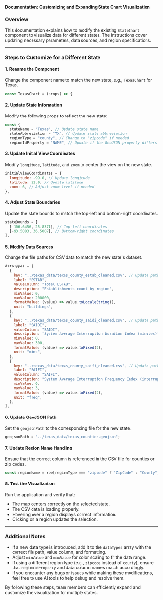 **Documentation: Customizing and Expanding State Chart Visualization**

### Overview
This documentation explains how to modify the existing `StateChart` component to visualize data for different states. The instructions cover updating necessary parameters, data sources, and region specifications.

---

### Steps to Customize for a Different State

#### 1. **Rename the Component**
Change the component name to match the new state, e.g., `TexasChart` for Texas.

```javascript
const TexasChart = (props) => {
```

#### 2. **Update State Information**
Modify the following props to reflect the new state:

```javascript
const {
  stateName = "Texas", // Update state name
  stateAbbreviation = "TX", // Update state abbreviation
  regionType = "county", // Change to "zipcode" if needed
  regionIdProperty = "NAME", // Update if the GeoJSON property differs
```

#### 3. **Update Initial View Coordinates**
Modify `longitude`, `latitude`, and `zoom` to center the view on the new state.

```javascript
initialViewCoordinates = {
  longitude: -99.0, // Update longitude
  latitude: 31.0, // Update latitude
  zoom: 6, // Adjust zoom level if needed
},
```

#### 4. **Adjust State Boundaries**
Update the state bounds to match the top-left and bottom-right coordinates.

```javascript
stateBounds = [
  [-106.6456, 25.8371], // Top-left coordinates
  [-93.5083, 36.5007], // Bottom-right coordinates
],
```

#### 5. **Modify Data Sources**
Change the file paths for CSV data to match the new state's dataset.

```javascript
dataTypes = [
  {
    key: "../texas_data/texas_county_estab_cleaned.csv", // Update path
    label: "ESTAB",
    valueColumn: "Total ESTAB",
    description: "Establishments count by region",
    minValue: 0,
    maxValue: 200000,
    formatValue: (value) => value.toLocaleString(),
    unit: "buildings",
  },
  {
    key: "../texas_data/texas_county_saidi_cleaned.csv", // Update path
    label: "SAIDI",
    valueColumn: "SAIDI",
    description: "System Average Interruption Duration Index (minutes)",
    minValue: 0,
    maxValue: 300,
    formatValue: (value) => value.toFixed(2),
    unit: "mins",
  },
  {
    key: "../texas_data/texas_county_saifi_cleaned.csv", // Update path
    label: "SAIFI",
    valueColumn: "SAIFI",
    description: "System Average Interruption Frequency Index (interruptions/year)",
    minValue: 0,
    maxValue: 3,
    formatValue: (value) => value.toFixed(2),
    unit: "freq",
  },
],
```

#### 6. **Update GeoJSON Path**
Set the `geojsonPath` to the corresponding file for the new state.

```javascript
geojsonPath = "../texas_data/texas_counties.geojson";
```

#### 7. **Update Region Name Handling**
Ensure that the correct column is referenced in the CSV file for counties or zip codes.

```javascript
const regionName = row[regionType === "zipcode" ? "ZipCode" : "County"]?.trim();
```

#### 8. **Test the Visualization**
Run the application and verify that:
- The map centers correctly on the selected state.
- The CSV data is loading properly.
- Hovering over a region displays correct information.
- Clicking on a region updates the selection.

---

### Additional Notes
- If a new data type is introduced, add it to the `dataTypes` array with the correct file path, value column, and formatting.
- Adjust `minValue` and `maxValue` for color scaling to fit the data range.
- If using a different region type (e.g., `zipcode` instead of `county`), ensure that `regionIdProperty` and data column names match accordingly.
- If you encounter any bugs or issues while making these modifications, feel free to use AI tools to help debug and resolve them.

By following these steps, team members can efficiently expand and customize the visualization for multiple states.

